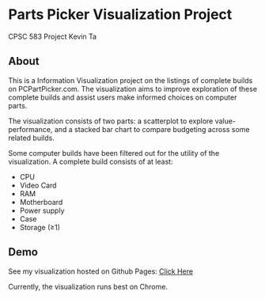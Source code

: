 # Parts Picker Visualization Project
CPSC 583
Project
Kevin Ta

## About
This is a Information Visualization project on the listings of complete builds on PCPartPicker.com. The visualization aims to improve exploration of these complete builds and assist users make informed choices on computer parts.

The visualization consists of two parts: a scatterplot to explore value-performance, and a stacked bar chart to compare budgeting across some related builds.

Some computer builds have been filtered out for the utility of the visualization. A complete build consists of at least:
* CPU
* Video Card
* RAM
* Motherboard
* Power supply
* Case
* Storage (≥1)

## Demo
See my visualization hosted on Github Pages: [Click Here](http://kevinta893.github.io/partspicker-vis/partspicker.html)

Currently, the visualization runs best on Chrome.